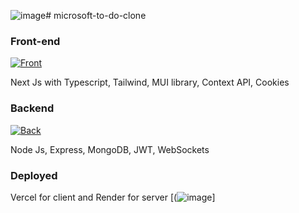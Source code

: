 ![image](https://github.com/user-attachments/assets/6959bd0a-d1c5-4652-85ef-50ad05e5fe63)# microsoft-to-do-clone

### Front-end
[![Front](https://skillicons.dev/icons?i=nextjs,react,ts,tailwind)](https://skillicons.dev)

Next Js with Typescript, Tailwind, MUI library, Context API, Cookies
### Backend
[![Back](https://skillicons.dev/icons?i=nodejs,express,mongodb)](https://skillicons.dev)

Node Js, Express, MongoDB, JWT, WebSockets
### Deployed 
Vercel for client and Render for server
[(![image](https://github.com/user-attachments/assets/f8bfe082-2451-4035-9f9b-f937c04fc9a3)]

